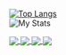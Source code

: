 [![Top Langs](https://github-readme-stats.vercel.app/api/top-langs/?username=Phqzing&hide_border=true&theme=midnight-purple)](#)
<br>
![My Stats](https://github-readme-stats.vercel.app/api?username=phqzing&show_icons=true&theme=midnight-purple)
<br>

<a href="https://github.com/Phqzing/PHqx">
  <img align="center" src="https://github-readme-stats.vercel.app/api/pin/?username=Phqzing&repo=PHqx&theme=midnight-purple" />
</a>
<a href="https://github.com/Phqzing/PM-Template-Generator">
  <img align="center" src="https://github-readme-stats.vercel.app/api/pin/?username=Phqzing&repo=PM-Template-Generator&theme=midnight-purple" />
</a>
<a href="https://github.com/Phqzing/Anti-Interrupt">
  <img align="center" src="https://github-readme-stats.vercel.app/api/pin/?username=Phqzing&repo=Anti-Interrupt&theme=midnight-purple" />
</a>
<a href="https://github.com/Phqzing/PhqzeCapes">
  <img align="center" src="https://github-readme-stats.vercel.app/api/pin/?username=Phqzing&repo=PhqzeCapes&theme=midnight-purple" />
</a>
